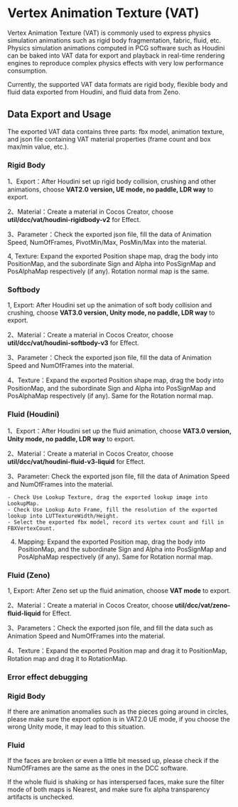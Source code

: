 # Vertex Animation Texture (VAT)

Vertex Animation Texture (VAT) is commonly used to express physics simulation animations such as rigid body fragmentation, fabric, fluid, etc. Physics simulation animations computed in PCG software such as Houdini can be baked into VAT data for export and playback in real-time rendering engines to reproduce complex physics effects with very low performance consumption.

Currently, the supported VAT data formats are rigid body, flexible body and fluid data exported from Houdini, and fluid data from Zeno.

## Data Export and Usage

The exported VAT data contains three parts: fbx model, animation texture, and json file containing VAT material properties (frame count and box max/min value, etc.).

### Rigid Body

1、Export：After Houdini set up rigid body collision, crushing and other animations, choose **VAT2.0 version, UE mode, no paddle, LDR way** to export.

2、Material：Create a material in Cocos Creator, choose **util/dcc/vat/houdini-rigidbody-v2** for Effect.

3、Parameter：Check the exported json file, fill the data of Animation Speed, NumOfFrames, PivotMin/Max, PosMin/Max into the material.

4, Texture: Expand the exported Position shape map, drag the body into PositionMap, and the subordinate Sign and Alpha into PosSignMap and PosAlphaMap respectively (if any).
Rotation normal map is the same.

### Softbody

1, Export: After Houdini set up the animation of soft body collision and crushing, choose **VAT3.0 version, Unity mode, no paddle, LDR way** to export.

2、Material：Create a material in Cocos Creator, choose **util/dcc/vat/houdini-softbody-v3** for Effect.

3、Parameter：Check the exported json file, fill the data of Animation Speed and NumOfFrames into the material.

4、Texture：Expand the exported Position shape map, drag the body into PositionMap, and the subordinate Sign and Alpha into PosSignMap and PosAlphaMap respectively (if any).
Same for the Rotation normal map.

### Fluid (Houdini)

1、Export：After Houdini set up the fluid animation, choose **VAT3.0 version, Unity mode, no paddle, LDR way** to export.

2、Material：Create a material in Cocos Creator, choose **util/dcc/vat/houdini-fluid-v3-liquid** for Effect.

3、Parameter: Check the exported json file, fill the data of Animation Speed and NumOfFrames into the material.

    - Check Use Lookup Texture, drag the exported lookup image into LookupMap.
    - Check Use Lookup Auto Frame, fill the resolution of the exported lookup into LUTTextureWidth/Height.
    - Select the exported fbx model, record its vertex count and fill in FBXVertexCount.

4. Mapping: Expand the exported Position map, drag the body into PositionMap, and the subordinate Sign and Alpha into PosSignMap and PosAlphaMap respectively (if any).
Same for Rotation normal map.

### Fluid (Zeno)

1, Export: After Zeno set up the fluid animation, choose **VAT mode** to export.

2、Material：Create a material in Cocos Creator, choose **util/dcc/vat/zeno-fluid-liquid** for Effect.

3、Parameters：Check the exported json file, and fill the data such as Animation Speed and NumOfFrames into the material.

4、Texture：Expand the exported Position map and drag it to PositionMap, Rotation map and drag it to RotationMap.

### Error effect debugging

### Rigid Body

If there are animation anomalies such as the pieces going around in circles, please make sure the export option is in VAT2.0 UE mode, if you choose the wrong Unity mode, it may lead to this situation.

### Fluid

If the faces are broken or even a little bit messed up, please check if the NumOfFrames are the same as the ones in the DCC software.

If the whole fluid is shaking or has interspersed faces, make sure the filter mode of both maps is Nearest, and make sure fix alpha transparency artifacts is unchecked.